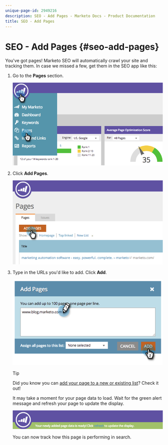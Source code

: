 ```yaml
---
unique-page-id: 2949216
description: SEO - Add Pages - Marketo Docs - Product Documentation
title: SEO - Add Pages
---
```


# SEO - Add Pages {#seo-add-pages}

You've got pages! Marketo SEO will automatically crawl your site and tracking them. In case we missed a few, get them in the SEO app like this:

1. Go to the **Pages** section.

   ![](assets/image2014-9-18-12-3a55-3a19.png)

1. Click **Add Pages**.

   ![](assets/image2014-9-18-12-3a55-3a53.png)

1. Type in the URLs you'd like to add. Click **Add**.

   ![](assets/image2014-9-18-12-3a56-3a15.png)

   >[!TIP]
   >
   >Did you know you can [add your page to a new or existing list](/help/marketo/product-docs/additional-apps/seo/understanding-seo/seo-managing-lists.md)? Check it out!

   It may take a moment for your page data to load. Wait for the green alert message and refresh your page to update the display.

   ![](assets/image2014-9-18-12-3a57-3a10.png)

   You can now track how this page is performing in search.
